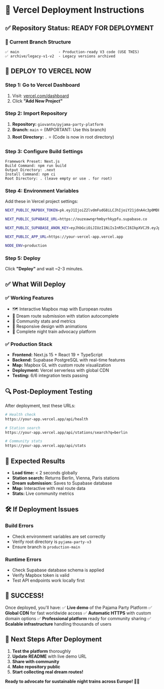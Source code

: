 # 🚀 Vercel Deployment Instructions

## ✅ Repository Status: READY FOR DEPLOYMENT

### 🎯 Current Branch Structure
```
✅ main                  - Production-ready V3 code (USE THIS)
✅ archive/legacy-v1-v2  - Legacy versions archived  
```

## 🚀 **DEPLOY TO VERCEL NOW**

### Step 1: Go to Vercel Dashboard
1. Visit: [vercel.com/dashboard](https://vercel.com/dashboard)
2. Click **"Add New Project"**

### Step 2: Import Repository
1. **Repository:** `giovanto/pyjama-party-platform`
2. **Branch:** `main` ⭐ (IMPORTANT: Use this branch)
3. **Root Directory:** `.` ⭐ (Code is now in root directory)

### Step 3: Configure Build Settings
```
Framework Preset: Next.js
Build Command: npm run build
Output Directory: .next
Install Command: npm ci
Root Directory: . (leave empty or use . for root)
```

### Step 4: Environment Variables
Add these in Vercel project settings:

```bash
NEXT_PUBLIC_MAPBOX_TOKEN=pk.eyJ1IjoiZ2lvdmFudG8iLCJhIjoiY21jdnA4c3p0MDE1cDJqcXJjejE3Ymg3YiJ9.OKkbmDiZosRlNgJP-H86XA

NEXT_PUBLIC_SUPABASE_URL=https://ouzeawngrhmbyrhkypfu.supabase.co

NEXT_PUBLIC_SUPABASE_ANON_KEY=eyJhbGciOiJIUzI1NiIsInR5cCI6IkpXVCJ9.eyJpc3MiOiJzdXBhYmFzZSIsInJlZiI6Im91emVhd25ncmhtYnlyaGt5cGZ1Iiwicm9sZSI6ImFub24iLCJpYXQiOjE3NTIxMzg0ODIsImV4cCI6MjA2NzcxNDQ4Mn0.ACBWCIMnTUN4X1A3yx3i44vFUc75bVvUp_YrZz6VDM8

NEXT_PUBLIC_APP_URL=https://your-vercel-app.vercel.app

NODE_ENV=production
```

### Step 5: Deploy
Click **"Deploy"** and wait ~2-3 minutes.

## ✅ **What Will Deploy**

### ✅ Working Features
- 🗺️ Interactive Mapbox map with European routes
- 🚂 Dream route submission with station autocomplete  
- 👥 Community stats and metrics
- 📱 Responsive design with animations
- 🌱 Complete night train advocacy platform

### ✅ Production Stack
- **Frontend:** Next.js 15 + React 19 + TypeScript
- **Backend:** Supabase PostgreSQL with real-time features
- **Map:** Mapbox GL with custom route visualization
- **Deployment:** Vercel serverless with global CDN
- **Testing:** 6/6 integration tests passing

## 🔍 **Post-Deployment Testing**

After deployment, test these URLs:
```bash
# Health check
https://your-app.vercel.app/api/health

# Station search
https://your-app.vercel.app/api/stations/search?q=berlin

# Community stats
https://your-app.vercel.app/api/stats
```

## 🎯 **Expected Results**
- **Load time:** < 2 seconds globally
- **Station search:** Returns Berlin, Vienna, Paris stations
- **Dream submission:** Saves to Supabase database
- **Map:** Interactive with real route data
- **Stats:** Live community metrics

## 🛠️ **If Deployment Issues**

### Build Errors
- Check environment variables are set correctly
- Verify root directory is `pyjama-party-v3`
- Ensure branch is `production-main`

### Runtime Errors  
- Check Supabase database schema is applied
- Verify Mapbox token is valid
- Test API endpoints work locally first

## 🎉 **SUCCESS!**

Once deployed, you'll have:
✅ **Live demo** of the Pajama Party Platform
✅ **Global CDN** for fast worldwide access
✅ **Automatic HTTPS** with custom domain options
✅ **Professional platform** ready for community sharing
✅ **Scalable infrastructure** handling thousands of users

## 🌟 **Next Steps After Deployment**

1. **Test the platform** thoroughly
2. **Update README** with live demo URL
3. **Share with community** 
4. **Make repository public**
5. **Start collecting real dream routes!**

**Ready to advocate for sustainable night trains across Europe! 🚂✨**
